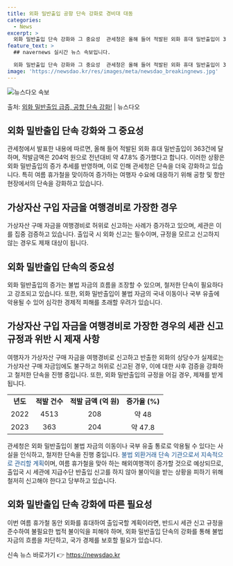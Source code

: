 ```yaml
---
title: 외화 밀반출입 공항 단속 강화로 경비대 대동
categories:
  - News
excerpt: >
  외화 밀반출입 단속 강화와 그 중요성  관세청은 올해 들어 적발된 외화 휴대 밀반출입이 363건에 달하며, …
feature_text: >
  ## navernews 실시간 뉴스 속보입니다.

  외화 밀반출입 단속 강화와 그 중요성  관세청은 올해 들어 적발된 외화 휴대 밀반출입이 363건에 달하며, …
image: 'https://newsdao.kr/res/images/meta/newsdao_breakingnews.jpg'
---
```


![뉴스다오 속보](https://newsdao.kr/res/images/meta/newsdao_breakingnews.jpg)

<p>출처: <a href="https://newsdao.kr/4320" rel="dofollow">외화 밀반출입 급증, 공항 단속 강화!</a> | 뉴스다오</p>

<h2 data-ke-size="size26">외화 밀반출입 단속 강화와 그 중요성</h2>
<p data-ke-size="size16">관세청에서 발표한 내용에 따르면, 올해 들어 적발된 외화 휴대 밀반출입이 363건에 달하며, 적발금액은 204억 원으로 전년대비 약 47.8% 증가했다고 합니다. 이러한 상황은 외화 밀반출입의 증가 추세를 반영하며, 이로 인해 관세청은 단속을 더욱 강화하고 있습니다. 특히 여름 휴가철을 맞이하여 증가하는 여행자 수요에 대응하기 위해 공항 및 항만 현장에서의 단속을 강화하고 있습니다.</p>

<h2 data-ke-size="size26">가상자산 구입 자금을 여행경비로 가장한 경우</h2>
<p data-ke-size="size16">가상자산 구매 자금을 여행경비로 허위로 신고하는 사례가 증가하고 있으며, 세관은 이를 집중 검증하고 있습니다. 출입국 시 외화 신고는 필수이며, 규정을 모르고 신고하지 않는 경우도 제재 대상이 됩니다.</p>

<h2 data-ke-size="size26">외화 밀반출입 단속의 중요성</h2>
<p data-ke-size="size16">외화 밀반출입의 증가는 불법 자금의 흐름을 조장할 수 있으며, 철저한 단속이 필요하다고 강조되고 있습니다. 또한, 외화 밀반출입이 불법 자금의 국내 이동이나 국부 유출에 악용될 수 있어 심각한 경제적 피해를 초래할 우려가 있습니다.</p>

<h2 data-ke-size="size26">가상자산 구입 자금을 여행경비로 가장한 경우의 세관 신고 규정과 위반 시 제재 사항</h2>
<p data-ke-size="size16">여행자가 가상자산 구매 자금을 여행경비로 신고하고 반출한 외화의 상당수가 실제로는 가상자산 구매 자금임에도 불구하고 허위로 신고된 경우, 이에 대한 사후 검증을 강화하고 철저한 단속을 진행 중입니다. 또한, 외화 밀반출입의 규정을 어길 경우, 제재를 받게 됩니다.</p>

<table>
  <tr>
    <td style="text-align: center; height: 17px;"><b>년도</b></td>
    <td style="text-align: center; height: 17px;"><b>적발 건수</b></td>
    <td style="text-align: center; height: 17px;"><b>적발 금액 (억 원)</b></td>
    <td style="text-align: center; height: 17px;"><b>증가율 (%)</b></td>
  </tr>
  <tr>
    <td style="text-align: center; height: 17px;">2022</td>
    <td style="text-align: center; height: 17px;">4513</td>
    <td style="text-align: center; height: 17px;">208</td>
    <td style="text-align: center; height: 17px;">약 48</td>
  </tr>
  <tr>
    <td style="text-align: center; height: 17px;">2023</td>
    <td style="text-align: center; height: 17px;">363</td>
    <td style="text-align: center; height: 17px;">204</td>
    <td style="text-align: center; height: 17px;">약 47.8</td>
  </tr>
</table>

<p data-ke-size="size16">관세청은 외화 밀반출입이 불법 자금의 이동이나 국부 유출 통로로 악용될 수 있다는 사실을 인식하고, 철저한 단속을 진행 중입니다. <span style="color: #1a5490;">불법 외환거래 단속 기관으로서 지속적으로 관리할 계획</span>이며, 여름 휴가철을 맞아 하는 해외여행객이 증가할 것으로 예상되므로, 출입국 시 세관에 지급수단 반출입 신고를 하지 않아 불이익을 받는 상황을 피하기 위해 철저히 신고해야 한다고 당부하고 있습니다.</p>

<h2 data-ke-size="size26">외화 밀반출입 단속 강화에 따른 필요성</h2>
<p data-ke-size="size16">이번 여름 휴가철 동안 외화를 휴대하여 출입국할 계획이라면, 반드시 세관 신고 규정을 준수하여 불필요한 법적 불이익을 피해야 하며, 외화 밀반출입 단속의 강화를 통해 불법 자금의 흐름을 차단하고, 국가 경제를 보호할 필요가 있습니다.</p> 

신속 뉴스 바로가기 👉 <a href="https://newsdao.kr" rel="dofollow">https://newsdao.kr</a>


